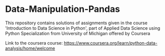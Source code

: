 # Data-Manipulation-Pandas
This repository contains solutions of assignments given in the course 'Introduction to Data Science in Python', part of Applied Data Science using Python Specialization from University of Michigan offered by Coursera

Link to the coursera course: 
https://www.coursera.org/learn/python-data-analysis/home/welcome
